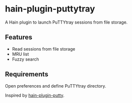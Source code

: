 # hain-plugin-puttytray
A Hain plugin to launch PuTTYtray sessions from file storage.

## Features
- Read sessions from file storage
- MRU list
- Fuzzy search

## Requirements
Open preferences and define PuTTYtray directory.

Inspired by [hain-plugin-putty](https://github.com/LTheobald/hain-plugin-putty).
